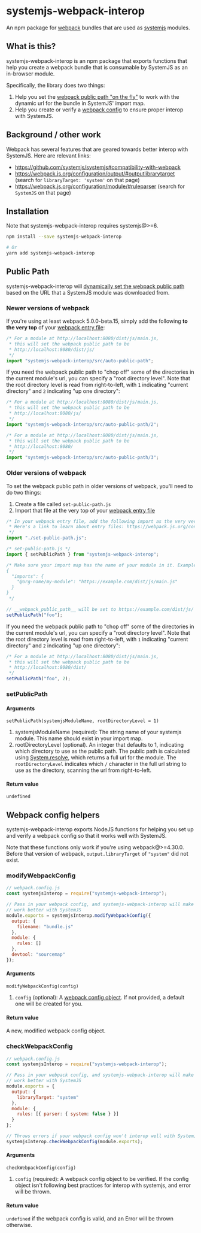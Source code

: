 # systemjs-webpack-interop

An npm package for [webpack](https://webpack.js.org) bundles that are used as [systemjs](https://github.com/systemjs/systemjs) modules.

## What is this?

systemjs-webpack-interop is an npm package that exports functions that help you create a webpack bundle that
is consumable by SystemJS as an in-browser module.

Specifically, the library does two things:

1. Help you set the [webpack public path "on the fly"](https://webpack.js.org/guides/public-path/#on-the-fly)
   to work with the dynamic url for the bundle in SystemJS' import map.
2. Help you create or verify a [webpack config](https://webpack.js.org/configuration) to ensure proper interop
   with SystemJS.

## Background / other work

Webpack has several features that are geared towards better interop with SystemJS. Here are relevant links:

- https://github.com/systemjs/systemjs#compatibility-with-webpack
- https://webpack.js.org/configuration/output/#outputlibrarytarget (search for `libraryTarget: 'system'` on that page)
- https://webpack.js.org/configuration/module/#ruleparser (search for `SystemJS` on that page)

## Installation

Note that systemjs-webpack-interop requires systemjs@>=6.

```sh
npm install --save systemjs-webpack-interop

# Or
yarn add systemjs-webpack-interop
```

## Public Path

systemjs-webpack-interop will [dynamically set the webpack public path](https://webpack.js.org/guides/public-path/#on-the-fly) based on the URL that a SystemJS module was downloaded from.

### Newer versions of webpack

If you're using at least webpack 5.0.0-beta.15, simply add the following **to the very top** of your [webpack entry file](https://webpack.js.org/configuration/entry-context/#entry):

```js
/* For a module at http://localhost:8080/dist/js/main.js,
 * this will set the webpack public path to be
 * http://localhost:8080/dist/js/
 */
import "systemjs-webpack-interop/src/auto-public-path";
```

If you need the webpack public path to "chop off" some of the directories in the current module's url, you can specify a "root directory level". Note that the root directory level is read from right-to-left, with `1` indicating "current directory" and `2` indicating "up one directory":

```js
/* For a module at http://localhost:8080/dist/js/main.js,
 * this will set the webpack public path to be
 * http://localhost:8080/js/
 */
import "systemjs-webpack-interop/src/auto-public-path/2";
```

```js
/* For a module at http://localhost:8080/dist/js/main.js,
 * this will set the webpack public path to be
 * http://localhost:8080/
 */
import "systemjs-webpack-interop/src/auto-public-path/3";
```

### Older versions of webpack

To set the webpack public path in older versions of webpack, you'll need to do two things:

1. Create a file called `set-public-path.js`
2. Import that file at the very top of your [webpack entry file](https://webpack.js.org/configuration/entry-context/#entry)

```js
/* In your webpack entry file, add the following import as the very very first import. It is important that it is first.
 * Here's a link to learn about entry files: https://webpack.js.org/configuration/entry-context/#entry
 */
import "./set-public-path.js";
```

```js
/* set-public-path.js */
import { setPublicPath } from "systemjs-webpack-interop";

/* Make sure your import map has the name of your module in it. Example:
{
  "imports": {
    "@org-name/my-module": "https://example.com/dist/js/main.js"
  }
}
 */

// __webpack_public_path__ will be set to https://example.com/dist/js/
setPublicPath("foo");
```

If you need the webpack public path to "chop off" some of the directories in the current module's url, you can specify a "root directory level". Note that the root directory level is read from right-to-left, with `1` indicating "current directory" and `2` indicating "up one directory":

```js
/* For a module at http://localhost:8080/dist/js/main.js,
 * this will set the webpack public path to be
 * http://localhost:8080/dist/
 */
setPublicPath("foo", 2);
```

### setPublicPath

#### Arguments

`setPublicPath(systemjsModuleName, rootDirectoryLevel = 1)`

1. systemjsModuleName (required): The string name of your systemjs module. This name should exist in your import map.
2. rootDirectoryLevel (optional). An integer that defaults to 1, indicating which directory to use as the public path. The public path is
   calculated using [System.resolve](https://github.com/systemjs/systemjs/blob/master/docs/api.md#systemresolveid--parenturl---promisestring),
   which returns a full url for the module. The `rootDirectoryLevel` indicates which `/` character in the full url string to use as the directory,
   scanning the url from right-to-left.

#### Return value

`undefined`

## Webpack config helpers

systemjs-webpack-interop exports NodeJS functions for helping you set up and verify a webpack config so that it works well with SystemJS.

Note that these functions only work if you're using webpack@>=4.30.0. Before that version of webpack, `output.libraryTarget` of `"system"` did not exist.

### modifyWebpackConfig

```js
// webpack.config.js
const systemjsInterop = require("systemjs-webpack-interop");

// Pass in your webpack config, and systemjs-webpack-interop will make it
// work better with SystemJS
module.exports = systemjsInterop.modifyWebpackConfig({
  output: {
    filename: "bundle.js"
  },
  module: {
    rules: []
  },
  devtool: "sourcemap"
});
```

#### Arguments

`modifyWebpackConfig(config)`

1. `config` (optional): A [webpack config object](https://webpack.js.org/configuration/#root). If not provided, a default one will be created for you.

#### Return value

A new, modified webpack config object.

### checkWebpackConfig

```js
// webpack.config.js
const systemjsInterop = require("systemjs-webpack-interop");

// Pass in your webpack config, and systemjs-webpack-interop will make it
// work better with SystemJS
module.exports = {
  output: {
    libraryTarget: "system"
  },
  module: {
    rules: [{ parser: { system: false } }]
  }
};

// Throws errors if your webpack config won't interop well with SystemJS
systemjsInterop.checkWebpackConfig(module.exports);
```

#### Arguments

`checkWebpackConfig(config)`

1. `config` (required): A webpack config object to be verified. If the config object isn't following best practices for interop with systemjs, and error will be thrown.

#### Return value

`undefined` if the webpack config is valid, and an Error will be thrown otherwise.
